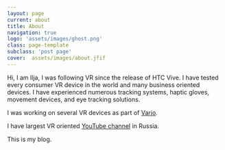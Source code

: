 ```yaml
---
layout: page
current: about
title: About
navigation: true
logo: 'assets/images/ghost.png'
class: page-template
subclass: 'post page'
cover:  assets/images/about.jfif
---
```


Hi, I am Ilja, I was following VR since the release of HTC Vive. I have tested every consumer VR device in the world and many business oriented devices. I have experienced numerous tracking systems, haptic gloves, movement devices, and eye tracking solutions.

I was working on several VR devices as part of [Varjo](https://varjo.com/). 

I have largest VR oriented [YouTube channel](https://www.youtube.com/c/tutvr) in Russia. 

This is my blog.
